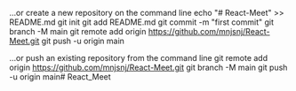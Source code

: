 …or create a new repository on the command line
echo "# React-Meet" >> README.md
git init
git add README.md
git commit -m "first commit"
git branch -M main
git remote add origin https://github.com/mnjsnj/React-Meet.git
git push -u origin main
                
…or push an existing repository from the command line
git remote add origin https://github.com/mnjsnj/React-Meet.git
git branch -M main
git push -u origin main# React_Meet
